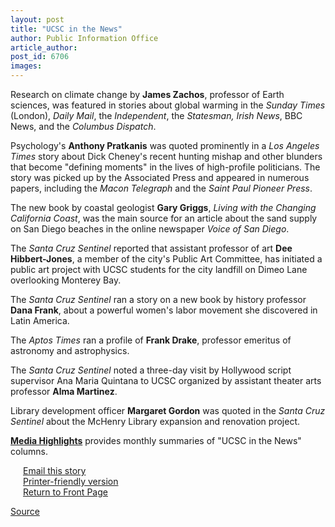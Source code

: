```yaml
---
layout: post
title: "UCSC in the News"
author: Public Information Office
article_author: 
post_id: 6706
images:
---
```


<a name="content" id="content"></a>
<p>
  Research on climate change by <b>James Zachos</b>, professor of Earth sciences, was featured in stories about global warming in the <i>Sunday Times</i> (London), <i>Daily Mail</i>, the <i>Independent</i>, the <i>Statesman, Irish News</i>, BBC News, and the <i>Columbus Dispatch</i>.
</p>
<p>
  Psychology's <b>Anthony Pratkanis</b> was quoted prominently in a <i>Los Angeles Times</i> story about Dick Cheney's recent hunting mishap and other blunders that become "defining moments" in the lives of high-profile politicians. The story was picked up by the Associated Press and appeared in numerous papers, including the <i>Macon Telegraph</i> and the <i>Saint Paul Pioneer Press</i>.
</p>
<p>
  The new book by coastal geologist <b>Gary Griggs</b>, <i>Living with the Changing California Coast</i>, was the main source for an article about the sand supply on San Diego beaches in the online newspaper <i>Voice of San Diego</i>.
</p>
<p>
  The <i>Santa Cruz Sentinel</i> reported that assistant professor of art <b>Dee Hibbert-Jones</b>, a member of the city's Public Art Committee, has initiated a public art project with UCSC students for the city landfill on Dimeo Lane overlooking Monterey Bay.
</p>
<p>
  The <i>Santa Cruz Sentinel</i> ran a story on a new book by history professor <b>Dana Frank</b>, about a powerful women's labor movement she discovered in Latin America.
</p>
<p>
  The <i>Aptos Times</i> ran a profile of <b>Frank Drake</b>, professor emeritus of astronomy and astrophysics.
</p>
<p>
  The <i>Santa Cruz Sentinel</i> noted a three-day visit by Hollywood script supervisor Ana Maria Quintana to UCSC organized by assistant theater arts professor <b>Alma Martinez</b>.
</p>
<p>
  Library development officer <b>Margaret Gordon</b> was quoted in the <i>Santa Cruz Sentinel</i> about the McHenry Library expansion and renovation project.
</p>
<p>
  <a href="http://www.ucsc.edu/news_events/media_highlights"><b>Media Highlights</b></a> provides monthly summaries of "UCSC in the News" columns.
</p>
<form>
  <input name="t1" size="-1" type="hidden">
</form>
<p href="javascript:url();document.f1.submit();" name="SUBMIT" value="Email this story to a friend">
  <img height="12" hspace="2" src="../../images/bulletarrow.gif" vspace="0" width="16" alt=""><a href="javascript:url();document.f1.submit();" name="SUBMIT" value="Email this story to a friend" id="SUBMIT">Email this story</a><br>
  <img height="12" hspace="2" src="../../images/bulletarrow.gif" vspace="0" width="16" alt=""><a href="javascript:popUp();" name="Print" onclick="popUp()" value="Printer Friendly Version" id="Print">Printer-friendly version<br></a><img height="12" hspace="2" src="../../images/bulletarrow.gif" vspace="0" width="16" alt=""><a href="http://currents.ucsc.edu/">Return to Front Page</a>
</p>
<p><a href="http://www1.ucsc.edu/currents/05-06/02-27/news.asp" title="Permalink to news">Source</a></p>
